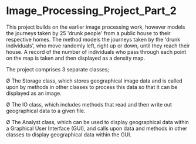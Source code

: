 # Image_Processing_Project_Part_2
This project builds on the earlier image processing work, however models the journeys taken by 25 'drunk people' from a public house to their respective homes. The method models the journeys taken by the 'drunk individuals', who move randomly left, right up or down, until they reach their house. A record of the number of individuals who pass through each point on the map is taken and then displayed as a density map.

The project comprises 3 separate classes;

Ø  The Storage class, which stores geographical image data and is called upon by methods in other classes to process this data so that it can be displayed as an image.

Ø  The IO class, which includes methods that read and then write out geographical data to a given file.

Ø  The Analyst class, which can be used to display geographical data within a Graphical User Interface (GUI), and calls upon data and methods in other classes to display geographical data within the GUI.
